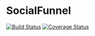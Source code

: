 SocialFunnel
============
[![Build Status](https://travis-ci.org/wayoflife/SocialFunnel.svg?branch=master)](https://travis-ci.org/wayoflife/SocialFunnel)
[![Coverage Status](https://coveralls.io/repos/wayoflife/SocialFunnel/badge.svg?branch=master)](https://coveralls.io/r/wayoflife/SocialFunnel?branch=master)
